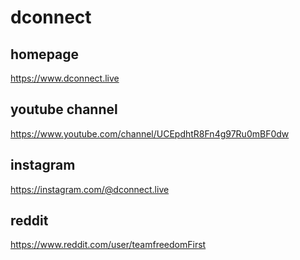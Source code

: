 # dconnect

## homepage
https://www.dconnect.live

## youtube channel
https://www.youtube.com/channel/UCEpdhtR8Fn4g97Ru0mBF0dw

## instagram
https://instagram.com/@dconnect.live

## reddit
https://www.reddit.com/user/teamfreedomFirst


